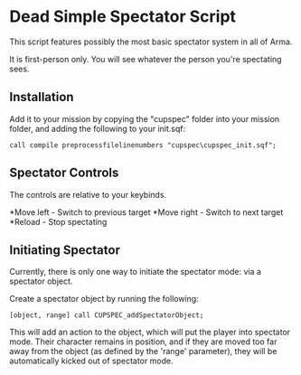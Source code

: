 # Dead Simple Spectator Script

This script features possibly the most basic spectator system in all of Arma. 

It is first-person only. You will see whatever the person you're spectating sees. 

## Installation

Add it to your mission by copying the "cupspec" folder into your mission folder, and adding the following to your init.sqf:

`call compile preprocessfilelinenumbers "cupspec\cupspec_init.sqf";`

## Spectator Controls

The controls are relative to your keybinds. 

*Move left - Switch to previous target
*Move right - Switch to next target
*Reload - Stop spectating

## Initiating Spectator

Currently, there is only one way to initiate the spectator mode: via a spectator object. 

Create a spectator object by running the following:

`[object, range] call CUPSPEC_addSpectatorObject;`

This will add an action to the object, which will put the player into spectator mode. Their character remains in position, and if they are moved too far away from the object (as defined by the 'range' parameter), they will be automatically kicked out of spectator mode. 